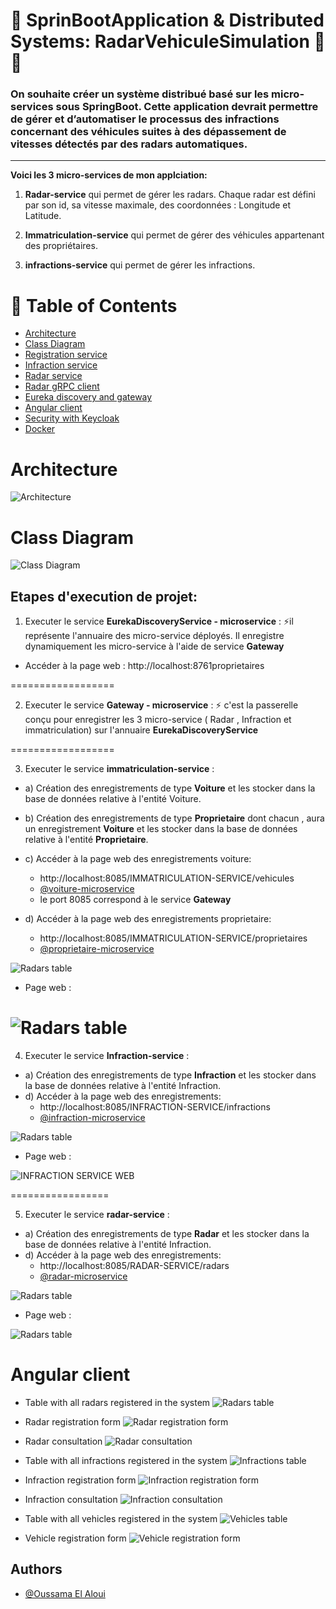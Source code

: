 
# 🍃 SprinBootApplication & Distributed Systems: RadarVehiculeSimulation 🚀🚀

### On souhaite créer un système distribué basé sur les micro-services sous SpringBoot. Cette application devrait permettre de gérer et d’automatiser le processus des infractions concernant des véhicules suites à des dépassement de vitesses détectés par des radars automatiques.
---
**Voici les 3 micro-services de mon applciation:**

1. **Radar-service** qui permet de gérer les radars. Chaque radar est défini par son id, sa vitesse maximale, des coordonnées : Longitude et Latitude.

2. **Immatriculation-service** qui permet de gérer des véhicules appartenant des propriétaires.

3. **infractions-service** qui permet de gérer les infractions.

# 📝 Table of Contents
- [Architecture](#architecture)
- [Class Diagram](#class-diagram)
- [Registration service](#registration-service)
- [Infraction service](#infraction-service)
- [Radar service](#radar-service)
- [Radar gRPC client](#radar-grpc-client)
- [Eureka discovery and gateway](#eureka-discovery-and-gateway)
- [Angular client](#angular-client)
- [Security with Keycloak](#security-with-keycloak)
- [Docker](#docker)

# Architecture
![Architecture](/assets/architecture.png)

# Class Diagram
![Class Diagram](/assets/Diag%20DE%20CLASSE.png)

## Etapes d'execution de projet: 
  1.  Executer le service **EurekaDiscoveryService - microservice** : 
  ⚡️il représente l'annuaire des micro-service déployés. Il enregistre dynamiquement les micro-service à l'aide de service **Gateway**
  - Accéder à la page web :  http://localhost:8761proprietaires

==================

  2. Executer le service **Gateway - microservice** :
  ⚡️ c'est la passerelle conçu pour enregistrer les 3 micro-service ( Radar , Infraction et immatriculation) sur l'annuaire **EurekaDiscoveryService**

==================

  3. Executer le service **immatriculation-service** :
   - a) Création des enregistrements de type **Voiture** et les stocker dans la base de données relative à l'entité Voiture.
   - b) Création des enregistrements de type **Proprietaire** dont chacun , aura un enregistrement **Voiture** et les stocker dans la base de données relative à l'entité **Proprietaire**.
   - c) Accéder à la page web des enregistrements voiture: 
        -  http://localhost:8085/IMMATRICULATION-SERVICE/vehicules
        - [@voiture-microservice](http://localhost:8085/IMMATRICULATION-SERVICE/vehicules)
        - le port 8085 correspond à le service **Gateway** 

   - d) Accéder à la page web des enregistrements proprietaire: 
        -  http://localhost:8085/IMMATRICULATION-SERVICE/proprietaires
        - [@proprietaire-microservice](http://localhost:8085/IMMATRICULATION-SERVICE/proprietaires)

![Radars table](/assets/IMMATRICULATION-SERVICE.png)

- Page web : 

![Radars table](/assets/IMMATRICULATION-SERVICE%20-%20WEB.png)
==================

  4. Executer le service **Infraction-service** :
   - a) Création des enregistrements de type **Infraction** et les stocker dans la base de données relative à l'entité Infraction.
   - d) Accéder à la page web des enregistrements: 
        -  http://localhost:8085/INFRACTION-SERVICE/infractions
        - [@infraction-microservice](http://localhost:8085/INFRACTION-SERVICE/infractions)
        
  ![Radars table](/assets/INFRACTION-SERVICE.png)

- Page web : 

![INFRACTION SERVICE WEB](/assets/INFRACTRIONS-SERVICE%20%20-%20WEB.png)

=================

 5. Executer le service **radar-service** :
   - a) Création des enregistrements de type **Radar** et les stocker dans la base de données relative à l'entité Infraction.
   - d) Accéder à la page web des enregistrements: 
        -  http://localhost:8085/RADAR-SERVICE/radars
        - [@radar-microservice](http://localhost:8085/RADAR-SERVICE/radars)

![Radars table](/assets/RADAR-SERVICE.png)

- Page web : 

![Radars table](/assets/radar-SERVICE%20-%20WEB.png)

# Angular client
- Table with all radars registered in the system
![Radars table](/assets/radars-table.png)


- Radar registration form
![Radar registration form](/assets/radar-registration-form.png)


- Radar consultation
![Radar consultation](/assets/radar-consultation.png)


- Table with all infractions registered in the system
![Infractions table](/assets/infractions-table.png)


- Infraction registration form
![Infraction registration form](/assets/infraction-registration-form.png)


- Infraction consultation
![Infraction consultation](/assets/infraction-consultation.png)


- Table with all vehicles registered in the system
![Vehicles table](/assets/vehicles-table.png)


- Vehicle registration form
![Vehicle registration form](/assets/vehicle-registration-form.png)

        
## Authors

- [@Oussama El Aloui](https://www.github.com/Oussez)


